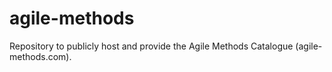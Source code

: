 ﻿# agile-methods

Repository to publicly host and provide the Agile Methods Catalogue (agile-methods.com).

